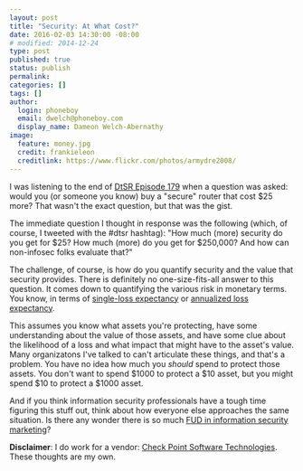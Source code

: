 ```yaml
---
layout: post
title: "Security: At What Cost?"
date: 2016-02-03 14:30:00 -08:00
# modified: 2014-12-24
type: post
published: true
status: publish
permalink: 
categories: []
tags: []
author:
  login: phoneboy
  email: dwelch@phoneboy.com
  display_name: Dameon Welch-Abernathy
image:
  feature: money.jpg
  credit: frankieleon
  creditlink: https://www.flickr.com/photos/armydre2008/
---
```

I was listening to the end of [DtSR Episode 179](http://podcast.wh1t3rabbit.net/dtsr-episode-179-newscast-for-feb-2nd-2016) when a question was asked: would you (or someone you know) buy a "secure" router that cost $25 more? That wasn't the exact question, but that was the gist.

The immediate question I thought in response was the following (which, of course, I tweeted with the #dtsr hashtag): "How much (more) security do you get for $25? How much (more) do you get for $250,000? And how can non-infosec folks evaluate that?"

The challenge, of course, is how do you quantify security and the value that security provides. There is definitely no one-size-fits-all answer to this question. It comes down to quantifying the various risk in monetary terms. You know, in terms of [single-loss expectancy](https://en.wikipedia.org/wiki/Single-loss_expectancy) or [annualized loss expectancy](https://en.wikipedia.org/wiki/Annualized_loss_expectancy). 

This assumes you know what assets you're protecting, have some understanding about the value of those assets, and have some clue about the likelihood of a loss and what impact that might have to the asset's value. Many organizatons I've talked to can't articulate these things, and that's a problem. You have no idea how much you *should* spend to protect those assets. You don't want to spend $1000 to protect a $10 asset, but you might spend $10 to protect a $1000 asset. 

And if you think information security professionals have a tough time figuring this stuff out, think about how everyone else approaches the same situation. Is there any wonder there is so much [FUD in information security marketing](/2016/01/31/fud-and-cybersecurity-marketing/)?

**Disclaimer**: I do work for a vendor: [Check Point Software Technologies](https://www.checkpoint.com). These thoughts are my own. 
